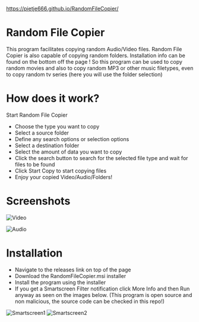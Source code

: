 https://pietje666.github.io/RandomFileCopier/
# Random File Copier
This program facilitates copying random Audio/Video files. Random File Copier is also capable of copying random folders. Installation info can be found on the bottom off the page ! 
So this program can be used to copy random movies and also to copy random MP3 or other music filetypes, even to copy random tv series (here you will use the folder selection)

# How does it work?
Start Random File Copier
* Choose the type you want to copy
* Select a source folder
* Define any search options or selection options
* Select a destination folder
* Select the amount of data you want to copy
* Click the search button to search for the selected file type and wait for files to be found
* Click Start Copy to start copying files
* Enjoy your copied Video/Audio/Folders!

# Screenshots
![Video](/../gh-pages/assets/application/Video.PNG?raw=true)

![Audio](/../gh-pages/assets/application/Audio.PNG?raw=true)

# Installation
* Navigate to the releases link on top of the page
* Download the RandomFileCopier.msi installer
* Install the program using the installer
* If you get a Smartscreen Filter notification click More Info and then Run anyway as seen on the images below. (This program is open source and non malicious, the source code can be checked in this repo!)

![Smartscreen1](/../gh-pages/assets/installation/Smartscreencutted.PNG?raw=true)
![Smartscreen2](/../gh-pages/assets/installation/Smartscreen2Cutted.PNG?raw=true)

